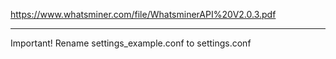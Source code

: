 https://www.whatsminer.com/file/WhatsminerAPI%20V2.0.3.pdf

---

Important!
Rename settings_example.conf to settings.conf